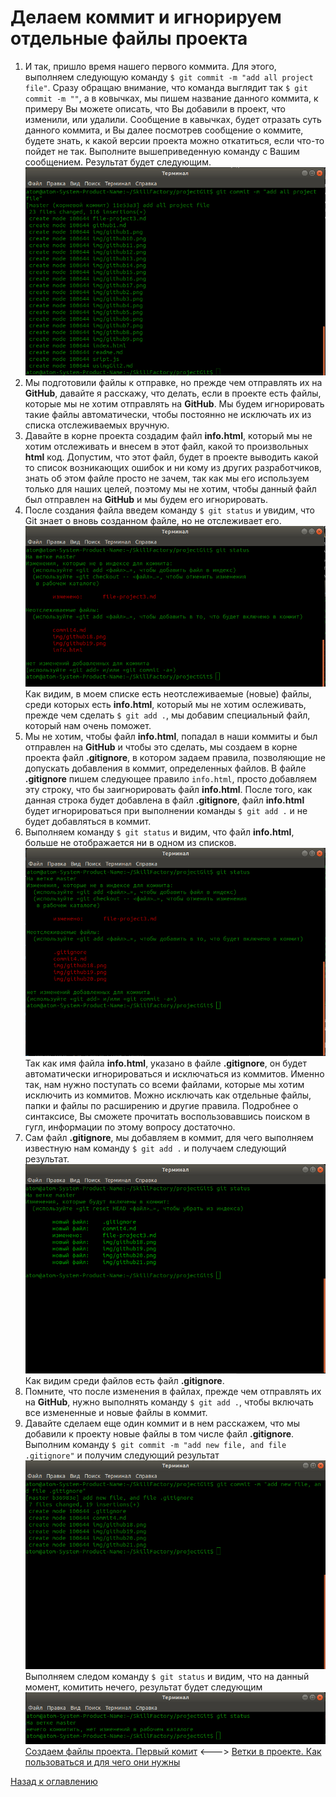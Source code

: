 # Делаем коммит и игнорируем отдельные файлы проекта

1. И так, пришло время нашего первого коммита. Для этого, выполняем следующую команду `$ git commit -m "add all project file"`. Сразу обращаю внимание, что команда выглядит так `$ git commit -m ""`, а в ковычках, мы пишем название данного коммита, к примеру Вы можете описать, что Вы добавили в проект, что изменили, или удалили. Сообщение в кавычках, будет отразать суть данного коммита, и Вы далее посмотрев сообщение о коммите, будете знать, к какой версии проекта можно откатиться, если что-то пойдет не так. Выполните вышеприведенную команду с Вашим сообщением. Результат будет следующим.  
![Подготовка к коммиту](./img/github19.png "Подготавливаем файлы проекта к коммиту")  
2. Мы подготовили файлы к отправке, но прежде чем отправлять их на **GitHub**, давайте я расскажу, что делать, если в проекте есть файлы, которые мы не хотим отправлять на **GitHub**. Мы будем игнорировать такие файлы автоматически, чтобы постоянно не исключать их из списка отслеживаемых вручную.  
3. Давайте в корне проекта создадим файл **info.html**, который мы не хотим отслеживать и внесем в этот файл, какой то произвольных **html** код. Допустим, что этот файл, будет в проекте выводить какой то список возникающих ошибок и ни кому из других разработчиков, знать об этом файле просто не зачем, так как мы его используем только для наших целей, поэтому мы не хотим, чтобы данный файл был отправлен на **GitHub** и мы будем его игнорировать.  
4. После создания файла введем команду `$ git status` и увидим, что Git знает о вновь созданном файле, но не отслеживает его.  
![Выводим список неотслеживаемых и измененных файлов](./img/github20.png "Список неотслеживаемых и измененных файлов")  
Как видим, в моем списке есть неотслеживаемые (новые) файлы, среди которых есть **info.html**, который мы не хотим ослеживать, прежде чем сделать `$ git add .`, мы добавим специальный файл, который нам очень поможет.  
5. Мы не хотим, чтобы файл **info.html**, попадал в наши коммиты и был отправлен на **GitHub** и чтобы это сделать, мы создаем в корне проекта файл **.gitignore**, в котором задаем правила, позволяющие не допускать добавления в коммит, определенных файлов. В файле **.gitignore** пишем следующее правило `info.html`, просто добавляем эту строку, что бы заигнорировать файл **info.html**. После того, как данная строка будет добавлена в файл **.gitignore**, файл **info.html** будет игнорироваться при выполнении команды `$ git add .` и не будет добавляться в коммит.  
6. Выполняем команду `$ git status` и видим, что файл **info.html**, больше не отображается ни в одном из списков.  
![Выводим список файлов, кроме заигнорированного](./img/github21.png "Список файлов, кроме заигнорированного")  
Так как имя файла **info.html**, указано в файле **.gitignore**, он будет автоматически игнорироваться и исключаться из коммитов. Именно так, нам нужно поступать со всеми файлами, которые мы хотим исключить из коммитов. Можно исключать как отдельные файлы, папки и файлы по расширению и другие правила. Подробнее о синтаксисе, Вы сможете прочитать воспользовавшись поиском в гугл, информации по этому вопросу достаточно.  
7. Сам файл **.gitignore**, мы добавляем в коммит, для чего выполняем известную нам команду `$ git add .` и получаем следующий результат.  
![Список файлов добавленных в коммит](./img/github22.png "Список файлов добавленных в коммит")  
Как видим среди файлов есть файл **.gitignore**.  
8. Помните, что после изменения в файлах, прежде чем отправлять их на **GitHub**, нужно выполнять команду `$ git add .`, чтобы включать все измененные и новые файлы в коммит.  
9. Давайте сделаем еще один коммит и в нем расскажем, что мы добавили к проекту новые файлы в том числе файл **.gitignore**. Выполним команду `$ git commit -m "add new file, and file .gitignore"` и получим следующий результат  
![Список файлов, подготовленных к отправке](./img/github23.png "Файлы подготовленные к отправке")  
Выполняем следом команду `$ git status` и видим, что на данный момент, комитить нечего, результат будет следующим  
![Сообщение об отсутствии файлов для коммита](./img/github24.png "Коммитить нечего")  
[Создаем файлы проекта. Первый комит](file-project3.md "Нажмите, чтобы перейти в предыдущей главе") <---> [Ветки в проекте. Как пользоваться и для чего они нужны](branch5.md "Нажмите, чтобы перейти к следующей части")

[Назад к оглавлению](readme.md "Нажмите, чтобы перейти к содержанию")